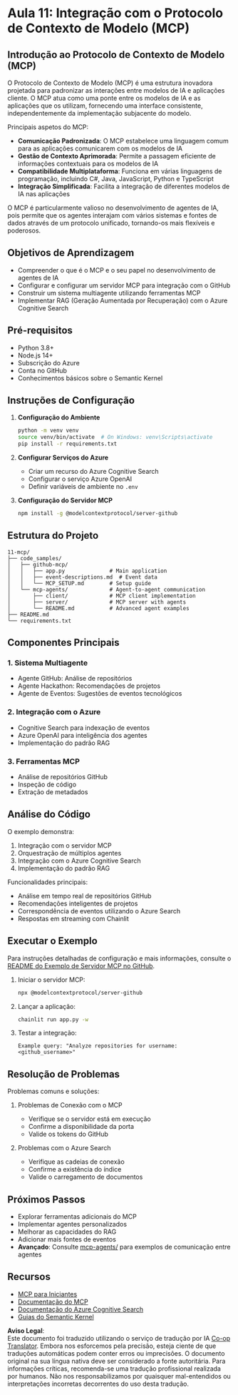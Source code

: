 <!--
CO_OP_TRANSLATOR_METADATA:
{
  "original_hash": "e255edb8423b34b4bba20263ef38f208",
  "translation_date": "2025-08-21T12:18:04+00:00",
  "source_file": "11-mcp/README.md",
  "language_code": "pt"
}
-->
# Aula 11: Integração com o Protocolo de Contexto de Modelo (MCP)

## Introdução ao Protocolo de Contexto de Modelo (MCP)

O Protocolo de Contexto de Modelo (MCP) é uma estrutura inovadora projetada para padronizar as interações entre modelos de IA e aplicações cliente. O MCP atua como uma ponte entre os modelos de IA e as aplicações que os utilizam, fornecendo uma interface consistente, independentemente da implementação subjacente do modelo.

Principais aspetos do MCP:

- **Comunicação Padronizada**: O MCP estabelece uma linguagem comum para as aplicações comunicarem com os modelos de IA  
- **Gestão de Contexto Aprimorada**: Permite a passagem eficiente de informações contextuais para os modelos de IA  
- **Compatibilidade Multiplataforma**: Funciona em várias linguagens de programação, incluindo C#, Java, JavaScript, Python e TypeScript  
- **Integração Simplificada**: Facilita a integração de diferentes modelos de IA nas aplicações  

O MCP é particularmente valioso no desenvolvimento de agentes de IA, pois permite que os agentes interajam com vários sistemas e fontes de dados através de um protocolo unificado, tornando-os mais flexíveis e poderosos.

## Objetivos de Aprendizagem
- Compreender o que é o MCP e o seu papel no desenvolvimento de agentes de IA  
- Configurar e configurar um servidor MCP para integração com o GitHub  
- Construir um sistema multiagente utilizando ferramentas MCP  
- Implementar RAG (Geração Aumentada por Recuperação) com o Azure Cognitive Search  

## Pré-requisitos
- Python 3.8+  
- Node.js 14+  
- Subscrição do Azure  
- Conta no GitHub  
- Conhecimentos básicos sobre o Semantic Kernel  

## Instruções de Configuração

1. **Configuração do Ambiente**  
   ```bash
   python -m venv venv
   source venv/bin/activate  # On Windows: venv\Scripts\activate
   pip install -r requirements.txt
   ```

2. **Configurar Serviços do Azure**  
   - Criar um recurso do Azure Cognitive Search  
   - Configurar o serviço Azure OpenAI  
   - Definir variáveis de ambiente no `.env`  

3. **Configuração do Servidor MCP**  
   ```bash
   npm install -g @modelcontextprotocol/server-github
   ```

## Estrutura do Projeto

```
11-mcp/
├── code_samples/
│   ├── github-mcp/
│   │   ├── app.py              # Main application
│   │   ├── event-descriptions.md  # Event data
│   │   └── MCP_SETUP.md        # Setup guide
│   └── mcp-agents/             # Agent-to-agent communication
│       ├── client/             # MCP client implementation
│       ├── server/             # MCP server with agents
│       └── README.md           # Advanced agent examples
├── README.md
└── requirements.txt
```

## Componentes Principais

### 1. Sistema Multiagente
- Agente GitHub: Análise de repositórios  
- Agente Hackathon: Recomendações de projetos  
- Agente de Eventos: Sugestões de eventos tecnológicos  

### 2. Integração com o Azure
- Cognitive Search para indexação de eventos  
- Azure OpenAI para inteligência dos agentes  
- Implementação do padrão RAG  

### 3. Ferramentas MCP
- Análise de repositórios GitHub  
- Inspeção de código  
- Extração de metadados  

## Análise do Código

O exemplo demonstra:  
1. Integração com o servidor MCP  
2. Orquestração de múltiplos agentes  
3. Integração com o Azure Cognitive Search  
4. Implementação do padrão RAG  

Funcionalidades principais:  
- Análise em tempo real de repositórios GitHub  
- Recomendações inteligentes de projetos  
- Correspondência de eventos utilizando o Azure Search  
- Respostas em streaming com Chainlit  

## Executar o Exemplo

Para instruções detalhadas de configuração e mais informações, consulte o [README do Exemplo de Servidor MCP no GitHub](./code_samples/github-mcp/README.md).

1. Iniciar o servidor MCP:  
   ```bash
   npx @modelcontextprotocol/server-github
   ```

2. Lançar a aplicação:  
   ```bash
   chainlit run app.py -w
   ```

3. Testar a integração:  
   ```
   Example query: "Analyze repositories for username: <github_username>"
   ```

## Resolução de Problemas

Problemas comuns e soluções:  
1. Problemas de Conexão com o MCP  
   - Verifique se o servidor está em execução  
   - Confirme a disponibilidade da porta  
   - Valide os tokens do GitHub  

2. Problemas com o Azure Search  
   - Verifique as cadeias de conexão  
   - Confirme a existência do índice  
   - Valide o carregamento de documentos  

## Próximos Passos
- Explorar ferramentas adicionais do MCP  
- Implementar agentes personalizados  
- Melhorar as capacidades do RAG  
- Adicionar mais fontes de eventos  
- **Avançado**: Consulte [mcp-agents/](../../../11-mcp/code_samples/mcp-agents) para exemplos de comunicação entre agentes  

## Recursos
- [MCP para Iniciantes](https://aka.ms/mcp-for-beginners)  
- [Documentação do MCP](https://github.com/microsoft/semantic-kernel/tree/main/python/semantic-kernel/semantic_kernel/connectors/mcp)  
- [Documentação do Azure Cognitive Search](https://learn.microsoft.com/azure/search/)  
- [Guias do Semantic Kernel](https://learn.microsoft.com/semantic-kernel/)  

**Aviso Legal**:  
Este documento foi traduzido utilizando o serviço de tradução por IA [Co-op Translator](https://github.com/Azure/co-op-translator). Embora nos esforcemos pela precisão, esteja ciente de que traduções automáticas podem conter erros ou imprecisões. O documento original na sua língua nativa deve ser considerado a fonte autoritária. Para informações críticas, recomenda-se uma tradução profissional realizada por humanos. Não nos responsabilizamos por quaisquer mal-entendidos ou interpretações incorretas decorrentes do uso desta tradução.